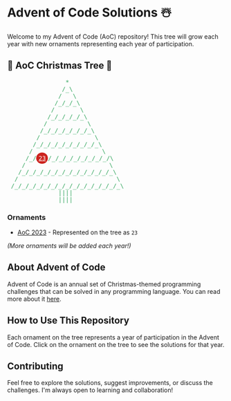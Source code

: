 # Advent of Code Solutions ☃️

Welcome to my Advent of Code (AoC) repository! This tree will grow each year with new ornaments representing each year of participation.

## 🎄 AoC Christmas Tree 🎄

<pre style="color: #34a65f">
                *
               /_\
              /   \
             /_/_/_\
            /       \
           /_/_/_/_/_\
          /           \
         /_/_/_/_/_/_/_\
        /               \
       /_/_/_/_/_/_/_/_/_\
      /                   \
     /_/<a href="https://github.com/emiliarojo/advent-of-code/tree/main/2023" title="AoC 2023" style="color:white; background-color:#cc231e; border-radius:50%; padding:5px">23</a>/_/_/_/_/_/_/_/_/\
    /                       \
   /_/_/_/_/_/_/_/_/_/_/_/_/_\
  /                           \
 /_/_/_/_/_/_/_/_/_/_/_/_/_/_/_\
              ||||
              ||||
</pre>

### Ornaments

- [AoC 2023](https://github.com/emiliarojo/advent-of-code/tree/main/2023) - Represented on the tree as `23`

*(More ornaments will be added each year!)*

## About Advent of Code

Advent of Code is an annual set of Christmas-themed programming challenges that can be solved in any programming language. You can read more about it [here](https://adventofcode.com/about).

## How to Use This Repository

Each ornament on the tree represents a year of participation in the Advent of Code. Click on the ornament on the tree to see the solutions for that year.

## Contributing

Feel free to explore the solutions, suggest improvements, or discuss the challenges. I'm always open to learning and collaboration!
